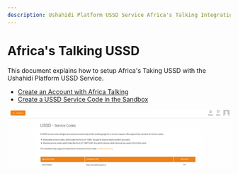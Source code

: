 ```yaml
---
description: Ushahidi Platform USSD Service Africa's Talking Integration.
---
```


# Africa's Talking USSD

This document explains how to setup Africa's Taking USSD with the Ushahidi Platform USSD Service.

* [Create an Account with Africa Talking](www.africastalking.com)
* [Create a USSD Service Code in the Sandbox ](https://account.africastalking.com/apps/sandbox/ussd/codes)

![USSD Service Code - Africa Talking Sandbox](../.gitbook/assets/screenshot-from-2019-08-19-12-25-16.png)




